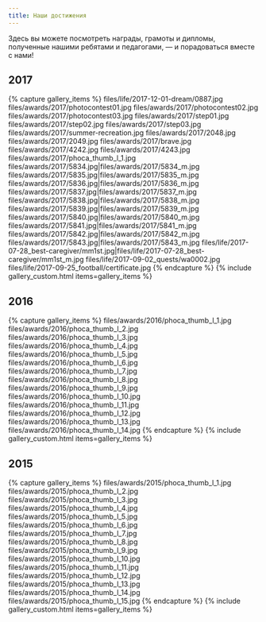 ```yaml
---
title: Наши достижения
---
```


Здесь вы можете посмотреть награды, грамоты и дипломы, полученные нашими ребятами и педагогами, — и порадоваться вместе с нами!


## 2017

{% capture gallery_items %}
    files/life/2017-12-01-dream/0887.jpg
    files/awards/2017/photocontest01.jpg
    files/awards/2017/photocontest02.jpg
    files/awards/2017/photocontest03.jpg
    files/awards/2017/step01.jpg
    files/awards/2017/step02.jpg
    files/awards/2017/step03.jpg
    files/awards/2017/summer-recreation.jpg
    files/awards/2017/2048.jpg
    files/awards/2017/2049.jpg
    files/awards/2017/brave.jpg
    files/awards/2017/4242.jpg
    files/awards/2017/4243.jpg
    files/awards/2017/phoca_thumb_l_1.jpg
    files/awards/2017/5834.jpg|files/awards/2017/5834_m.jpg
    files/awards/2017/5835.jpg|files/awards/2017/5835_m.jpg
    files/awards/2017/5836.jpg|files/awards/2017/5836_m.jpg
    files/awards/2017/5837.jpg|files/awards/2017/5837_m.jpg
    files/awards/2017/5838.jpg|files/awards/2017/5838_m.jpg
    files/awards/2017/5839.jpg|files/awards/2017/5839_m.jpg
    files/awards/2017/5840.jpg|files/awards/2017/5840_m.jpg
    files/awards/2017/5841.jpg|files/awards/2017/5841_m.jpg
    files/awards/2017/5842.jpg|files/awards/2017/5842_m.jpg
    files/awards/2017/5843.jpg|files/awards/2017/5843_m.jpg
    files/life/2017-07-28_best-caregiver/mm1st.jpg|files/life/2017-07-28_best-caregiver/mm1st_m.jpg
    files/life/2017-09-02_quests/wa0002.jpg
    files/life/2017-09-25_football/certificate.jpg
{% endcapture %}
{% include gallery_custom.html items=gallery_items %}


## 2016

{% capture gallery_items %}
    files/awards/2016/phoca_thumb_l_1.jpg
    files/awards/2016/phoca_thumb_l_2.jpg
    files/awards/2016/phoca_thumb_l_3.jpg
    files/awards/2016/phoca_thumb_l_4.jpg
    files/awards/2016/phoca_thumb_l_5.jpg
    files/awards/2016/phoca_thumb_l_6.jpg
    files/awards/2016/phoca_thumb_l_7.jpg
    files/awards/2016/phoca_thumb_l_8.jpg
    files/awards/2016/phoca_thumb_l_9.jpg
    files/awards/2016/phoca_thumb_l_10.jpg
    files/awards/2016/phoca_thumb_l_11.jpg
    files/awards/2016/phoca_thumb_l_12.jpg
    files/awards/2016/phoca_thumb_l_13.jpg
    files/awards/2016/phoca_thumb_l_14.jpg
{% endcapture %}
{% include gallery_custom.html items=gallery_items %}


## 2015

{% capture gallery_items %}
    files/awards/2015/phoca_thumb_l_1.jpg
    files/awards/2015/phoca_thumb_l_2.jpg
    files/awards/2015/phoca_thumb_l_3.jpg
    files/awards/2015/phoca_thumb_l_4.jpg
    files/awards/2015/phoca_thumb_l_5.jpg
    files/awards/2015/phoca_thumb_l_6.jpg
    files/awards/2015/phoca_thumb_l_7.jpg
    files/awards/2015/phoca_thumb_l_8.jpg
    files/awards/2015/phoca_thumb_l_9.jpg
    files/awards/2015/phoca_thumb_l_10.jpg
    files/awards/2015/phoca_thumb_l_11.jpg
    files/awards/2015/phoca_thumb_l_12.jpg
    files/awards/2015/phoca_thumb_l_13.jpg
    files/awards/2015/phoca_thumb_l_14.jpg
    files/awards/2015/phoca_thumb_l_15.jpg
{% endcapture %}
{% include gallery_custom.html items=gallery_items %}
